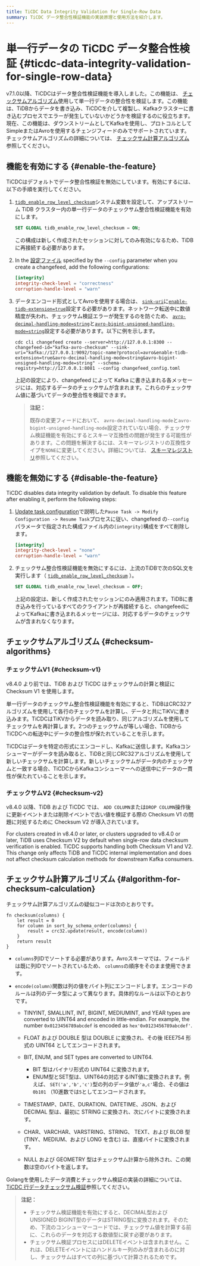 ```yaml
---
title: TiCDC Data Integrity Validation for Single-Row Data
summary: TiCDC データ整合性検証機能の実装原理と使用方法を紹介します。
---
```


# 単一行データの TiCDC データ整合性検証 {#ticdc-data-integrity-validation-for-single-row-data}

v7.1.0以降、TiCDCはデータ整合性検証機能を導入しました。この機能は、 [チェックサムアルゴリズム](#checksum-algorithms)使用して単一行データの整合性を検証します。この機能は、TiDBからデータを書き込み、TiCDCを介して複製し、Kafkaクラスターに書き込むプロセスでエラーが発生していないかどうかを検証するのに役立ちます。現在、この機能は、ダウンストリームとしてKafkaを使用し、プロトコルとしてSimpleまたはAvroを使用するチェンジフィードのみでサポートされています。チェックサムアルゴリズムの詳細については、 [チェックサム計算アルゴリズム](#algorithm-for-checksum-calculation)参照してください。

## 機能を有効にする {#enable-the-feature}

TiCDCはデフォルトでデータ整合性検証を無効にしています。有効にするには、以下の手順を実行してください。

1.  [`tidb_enable_row_level_checksum`](/system-variables.md#tidb_enable_row_level_checksum-new-in-v710)システム変数を設定して、アップストリーム TiDB クラスター内の単一行データのチェックサム整合性検証機能を有効にします。

    ```sql
    SET GLOBAL tidb_enable_row_level_checksum = ON;
    ```

    この構成は新しく作成されたセッションに対してのみ有効になるため、TiDB に再接続する必要があります。

2.  In the [設定ファイル](/ticdc/ticdc-changefeed-config.md#changefeed-configuration-parameters) specified by the `--config` parameter when you create a changefeed, add the following configurations:

    ```toml
    [integrity]
    integrity-check-level = "correctness"
    corruption-handle-level = "warn"
    ```

3.  データエンコード形式としてAvroを使用する場合は、 [`sink-uri`](/ticdc/ticdc-sink-to-kafka.md#configure-sink-uri-for-kafka)に[`enable-tidb-extension=true`](/ticdc/ticdc-sink-to-kafka.md#configure-sink-uri-for-kafka)設定する必要があります。ネットワーク転送中に数値精度が失われ、チェックサム検証エラーが発生するのを防ぐため、 [`avro-decimal-handling-mode=string`](/ticdc/ticdc-sink-to-kafka.md#configure-sink-uri-for-kafka)と[`avro-bigint-unsigned-handling-mode=string`](/ticdc/ticdc-sink-to-kafka.md#configure-sink-uri-for-kafka)設定する必要があります。以下に例を示します。

    ```shell
    cdc cli changefeed create --server=http://127.0.0.1:8300 --changefeed-id="kafka-avro-checksum" --sink-uri="kafka://127.0.0.1:9092/topic-name?protocol=avro&enable-tidb-extension=true&avro-decimal-handling-mode=string&avro-bigint-unsigned-handling-mode=string" --schema-registry=http://127.0.0.1:8081 --config changefeed_config.toml
    ```

    上記の設定により、changefeed によって Kafka に書き込まれる各メッセージには、対応するデータのチェックサムが含まれます。これらのチェックサム値に基づいてデータの整合性を検証できます。

    > **注記：**
    >
    > 既存の変更フィードにおいて、 `avro-decimal-handling-mode`と`avro-bigint-unsigned-handling-mode`設定されていない場合、チェックサム検証機能を有効にするとスキーマ互換性の問題が発生する可能性があります。この問題を解決するには、スキーマレジストリの互換性タイプを`NONE`に変更してください。詳細については、 [スキーマレジストリ](https://docs.confluent.io/platform/current/schema-registry/fundamentals/avro.html#no-compatibility-checking)参照してください。

## 機能を無効にする {#disable-the-feature}

TiCDC disables data integrity validation by default. To disable this feature after enabling it, perform the following steps:

1.  [Update task configuration](/ticdc/ticdc-manage-changefeed.md#update-task-configuration)で説明した`Pause Task -> Modify Configuration -> Resume Task`プロセスに従い、changefeed の`--config`パラメータで指定された構成ファイル内の`[integrity]`構成をすべて削除します。

    ```toml
    [integrity]
    integrity-check-level = "none"
    corruption-handle-level = "warn"
    ```

2.  チェックサム整合性検証機能を無効にするには、上流のTiDBで次のSQL文を実行します（ [`tidb_enable_row_level_checksum`](/system-variables.md#tidb_enable_row_level_checksum-new-in-v710) ）。

    ```sql
    SET GLOBAL tidb_enable_row_level_checksum = OFF;
    ```

    上記の設定は、新しく作成されたセッションにのみ適用されます。TiDBに書き込みを行っているすべてのクライアントが再接続すると、changefeedによってKafkaに書き込まれるメッセージには、対応するデータのチェックサムが含まれなくなります。

## チェックサムアルゴリズム {#checksum-algorithms}

### チェックサムV1 {#checksum-v1}

v8.4.0 より前では、TiDB および TiCDC はチェックサムの計算と検証に Checksum V1 を使用します。

単一行データのチェックサム整合性検証機能を有効にすると、TiDBはCRC32アルゴリズムを使用して各行のチェックサムを計算し、データと共にTiKVに書き込みます。TiCDCはTiKVからデータを読み取り、同じアルゴリズムを使用してチェックサムを再計算します。2つのチェックサムが等しい場合、TiDBからTiCDCへの転送中にデータの整合性が保たれていることを示します。

TiCDCはデータを特定の形式にエンコードし、Kafkaに送信します。Kafkaコンシューマーがデータを読み取ると、TiDBと同じCRC32アルゴリズムを使用して新しいチェックサムを計算します。新しいチェックサムがデータ内のチェックサムと一致する場合、TiCDCからKafkaコンシューマーへの送信中にデータの一貫性が保たれていることを示します。

### チェックサムV2 {#checksum-v2}

v8.4.0 以降、TiDB および TiCDC では、 `ADD COLUMN`または`DROP COLUMN`操作後に更新イベントまたは削除イベントで古い値を検証する際の Checksum V1 の問題に対処するために Checksum V2 が導入されています。

For clusters created in v8.4.0 or later, or clusters upgraded to v8.4.0 or later, TiDB uses Checksum V2 by default when single-row data checksum verification is enabled. TiCDC supports handling both Checksum V1 and V2. This change only affects TiDB and TiCDC internal implementation and does not affect checksum calculation methods for downstream Kafka consumers.

## チェックサム計算アルゴリズム {#algorithm-for-checksum-calculation}

チェックサム計算アルゴリズムの疑似コードは次のとおりです。

    fn checksum(columns) {
        let result = 0
        for column in sort_by_schema_order(columns) {
            result = crc32.update(result, encode(column))
        }
        return result
    }

-   `columns`列IDでソートする必要があります。Avroスキーマでは、フィールドは既に列IDでソートされているため、 `columns`の順序をそのまま使用できます。

-   `encode(column)`関数は列の値をバイト列にエンコードします。エンコードのルールは列のデータ型によって異なります。具体的なルールは以下のとおりです。

    -   TINYINT, SMALLINT, INT, BIGINT, MEDIUMINT, and YEAR types are converted to UINT64 and encoded in little-endian. For example, the number `0x0123456789abcdef` is encoded as `hex'0x0123456789abcdef'`.

    -   FLOAT および DOUBLE 型は DOUBLE に変換され、その後 IEEE754 形式の UINT64 としてエンコードされます。

    -   BIT, ENUM, and SET types are converted to UINT64.

        -   BIT 型はバイナリ形式の UINT64 に変換されます。
        -   ENUM型とSET型は、UINT64の対応するINT値に変換されます。例えば、 `SET('a','b','c')`型の列のデータ値が`'a,c'`場合、その値は`0b101` （10進数では`5`としてエンコードされます。

    -   TIMESTAMP、DATE、DURATION、DATETIME、JSON、および DECIMAL 型は、最初に STRING に変換され、次にバイトに変換されます。

    -   CHAR、VARCHAR、VARSTRING、STRING、 TEXT、および BLOB 型 (TINY、MEDIUM、および LONG を含む) は、直接バイトに変換されます。

    -   NULL および GEOMETRY 型はチェックサム計算から除外され、この関数は空のバイトを返します。

Golangを使用したデータ消費とチェックサム検証の実装の詳細については、 [TiCDC 行データチェックサム検証](/ticdc/ticdc-avro-checksum-verification.md)参照してください。

> **注記：**
>
> -   チェックサム検証機能を有効にすると、DECIMAL型およびUNSIGNED BIGINT型のデータはSTRING型に変換されます。そのため、下流のコンシューマーコードでは、チェックサム値を計算する前に、これらのデータを対応する数値型に戻す必要があります。
> -   チェックサム検証プロセスにはDELETEイベントは含まれません。これは、DELETEイベントにはハンドルキー列のみが含まれるのに対し、チェックサムはすべての列に基づいて計算されるためです。
